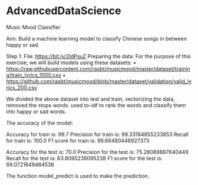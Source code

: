 # AdvancedDataScience 

Music Mood Classifier 

Aim: Build a machine learning model to classify Chinese songs in between happy or sad. 

Step 1: File: https://bit.ly/2IdPsuZ
Preparing the data:
    For the purpose of this exercise, we will build models using these datasets:
    • https://raw.githubusercontent.com/rasbt/musicmood/master/dataset/training/train_lyrics_1000.csv
    • https://github.com/rasbt/musicmood/blob/master/dataset/validation/valid_lyrics_200.csv


We divided the above dataset into test and train, vectorizing the data, removed the stops words.
used to-idf to rank the words and classify them into happy or sad words.

The accuracy of the model:

Accuracy for train is:  99.7
Precision for train  is:  99.33184855233853
Recall for train is:  100.0
F1 score for train is:  99.66480446927373

Accuracy for the test is:  70.0
Precision for the test is:  75.28089887640449
Recall for the test is:  63.8095238095238
F1 score for the test is:  69.0721649484536

The function model_predict is used to make the prediction.
 
